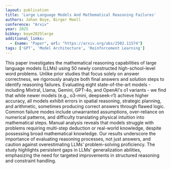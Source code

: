 ```yaml
---
layout: publication
title: 'Large Language Models And Mathematical Reasoning Failures'
authors: Johan Boye, Birger Moell
conference: "Arxiv"
year: 2025
bibkey: boye2025large
additional_links:
  - {name: "Paper", url: "https://arxiv.org/abs/2502.11574"}
tags: ['GPT', 'Model Architecture', 'Reinforcement Learning']
---
```

This paper investigates the mathematical reasoning capabilities of large
language models (LLMs) using 50 newly constructed high-school-level word
problems. Unlike prior studies that focus solely on answer correctness, we
rigorously analyze both final answers and solution steps to identify reasoning
failures. Evaluating eight state-of-the-art models - including Mixtral, Llama,
Gemini, GPT-4o, and OpenAI's o1 variants - we find that while newer models
(e.g., o3-mini, deepseek-r1) achieve higher accuracy, all models exhibit errors
in spatial reasoning, strategic planning, and arithmetic, sometimes producing
correct answers through flawed logic. Common failure modes include unwarranted
assumptions, over-reliance on numerical patterns, and difficulty translating
physical intuition into mathematical steps. Manual analysis reveals that models
struggle with problems requiring multi-step deduction or real-world knowledge,
despite possessing broad mathematical knowledge. Our results underscore the
importance of evaluating reasoning processes, not just answers, and caution
against overestimating LLMs' problem-solving proficiency. The study highlights
persistent gaps in LLMs' generalization abilities, emphasizing the need for
targeted improvements in structured reasoning and constraint handling.
